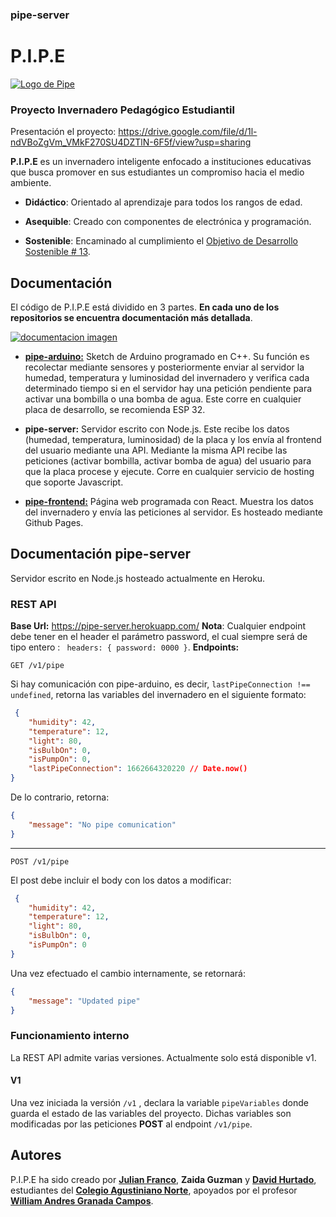 ### pipe-server
# P.I.P.E

[![Logo de Pipe](https://raw.githubusercontent.com/santigo171/pipe-frontend/main/src/assets/logo.png "Logo de Pipe")](# "Logo de Pipe")

### Proyecto Invernadero Pedagógico Estudiantil

Presentación el proyecto: https://drive.google.com/file/d/1l-ndVBoZgVm_VMkF270SU4DZTlN-6F5f/view?usp=sharing

**P.I.P.E** es un invernadero inteligente enfocado a instituciones educativas que busca promover en sus estudiantes un compromiso hacia el medio ambiente.

- **Didáctico**: Orientado al aprendizaje para todos los rangos de edad.

- **Asequible**: Creado con componentes de electrónica y programación.

- **Sostenible**: Encaminado al cumplimiento el [Objetivo de Desarrollo Sostenible # 13][objetivo de desarrollo sostenible # 13].

## Documentación

El código de P.I.P.E está dividido en 3 partes. **En cada uno de los repositorios se encuentra documentación más detallada**.

[![documentacion imagen](https://i.ibb.co/TmvpHF7/Screenshot-153.jpg "documentacion imagen")](# "documentacion imagen")

- **[pipe-arduino:][pipe-arduino]** Sketch de Arduino programado en C++. Su función es recolectar mediante sensores y posteriormente enviar al servidor la humedad, temperatura y luminosidad del invernadero y verifica cada determinado tiempo si en el servidor hay una petición pendiente para activar una bombilla o una bomba de agua. Este corre en cualquier placa de desarrollo, se recomienda ESP 32.

- **pipe-server:** Servidor escrito con Node.js. Este recibe los datos (humedad, temperatura, luminosidad) de la placa y los envía al frontend del usuario mediante una API. Mediante la misma API recibe las peticiones (activar bombilla, activar bomba de agua) del usuario para que la placa procese y ejecute. Corre en cualquier servicio de hosting que soporte Javascript.

- **[pipe-frontend:][pipe-frontend]** Página web programada con React. Muestra los datos del invernadero y envía las peticiones al servidor. Es hosteado mediante Github Pages.

## Documentación pipe-server
Servidor escrito en Node.js hosteado actualmente en Heroku.

### REST API
**Base Url:** https://pipe-server.herokuapp.com/
**Nota**: Cualquier endpoint debe tener en el header el parámetro password, el cual siempre será de tipo entero : ``` headers: { password: 0000 }```.
**Endpoints:**
```
GET /v1/pipe
```
Si hay comunicación con pipe-arduino, es decir, ```lastPipeConnection !== undefined```, retorna las variables del invernadero en el siguiente formato:
```json
 {
	"humidity": 42,
	"temperature": 12,
	"light": 80,
	"isBulbOn": 0,
	"isPumpOn": 0,
	"lastPipeConnection": 1662664320220 // Date.now()
}
```
De lo contrario, retorna:
```json
{
	"message": "No pipe comunication"
}
```
------------
```
POST /v1/pipe
```
El post debe incluir el body con los datos a modificar:
```json
 {
	"humidity": 42,
	"temperature": 12,
	"light": 80,
	"isBulbOn": 0,
	"isPumpOn": 0
}
```
Una vez efectuado el cambio internamente, se retornará:
```json
{
	"message": "Updated pipe"
}
```

### Funcionamiento interno
La REST API admite varias versiones. Actualmente solo está disponible v1.
#### V1
Una vez iniciada la versión ```/v1``` , declara la variable  ```pipeVariables``` donde guarda el estado de las variables del proyecto. Dichas variables son modificadas por las peticiones **POST** al endpoint ```/v1/pipe```.

## Autores

P.I.P.E ha sido creado por **[Julian Franco][julian franco]**, **Zaida Guzman** y **[David Hurtado][david hurtado]**, estudiantes del **[Colegio Agustiniano Norte][colegio agustiniano norte]**, apoyados por el profesor **[William Andres Granada Campos][william andres granada campos]**.

[objetivo de desarrollo sostenible # 13]: https://www.un.org/sustainabledevelopment/es/climate-change-2/ "Objetivo de Desarrollo Sostenible # 13"
[david hurtado]: https://santigo171.github.io/ "David Hurtado"
[william andres granada campos]: https://www.linkedin.com/in/william-andres-granada-campos-b4017116/ "William Andres Granada Campos"
[colegio agustiniano norte]: https://agustinianonorte.edu.co/ "Colegio Agustiniano Norte"
[pipe-arduino]: https://github.com/santigo171/pipe-arduino "pipe-arduino"
[julian franco]: https://www.instagram.com/Julianfranco_07/ "Julian Franco"
[pipe-server]: https://github.com/santigo171/pipe-server "pipe-server"
[pipe-frontend]: https://github.com/santigo171/pipe-frontend "pipe-frontend"
